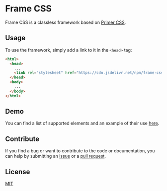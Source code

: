 # Frame CSS

Frame CSS is a classless framework based on [Primer CSS](https://primer.style/).

## Usage

To use the framework, simply add a link to it in the `<head>` tag:

```html
<html>
  <head>
    ...
    <link rel="stylesheet" href="https://cdn.jsdelivr.net/npm/frame-css/dist/frame-css.min.css">
  </head>
  <body>
    ...
  </body>
</html>
```

## Demo

You can find a list of supported elements and an example of their use [here]().

## Contribute

If you find a bug or want to contribute to the code or documentation, you can help by submitting an [issue](https://github.com/freearhey/frame-css/issues) or a [pull request](https://github.com/freearhey/frame-css/pulls).

## License

[MIT](https://github.com/freearhey/frame-css/blob/master/LICENSE)